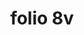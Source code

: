 ---
layout: edition
title: folio 8v
manuscript: Turin, Biblioteca Nazionale, MS N.III.19
sigla: T
iip: t008v.tif
milestone: 16
---